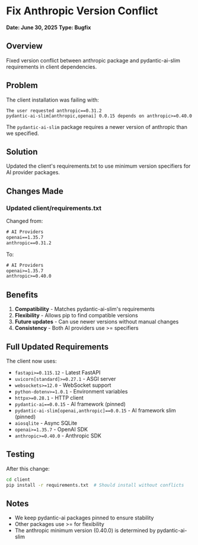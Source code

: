 # Fix Anthropic Version Conflict
**Date: June 30, 2025**
**Type: Bugfix**

## Overview
Fixed version conflict between anthropic package and pydantic-ai-slim requirements in client dependencies.

## Problem
The client installation was failing with:
```
The user requested anthropic==0.31.2
pydantic-ai-slim[anthropic,openai] 0.0.15 depends on anthropic>=0.40.0
```

The `pydantic-ai-slim` package requires a newer version of anthropic than we specified.

## Solution
Updated the client's requirements.txt to use minimum version specifiers for AI provider packages.

## Changes Made

### Updated client/requirements.txt

Changed from:
```txt
# AI Providers
openai==1.35.7
anthropic==0.31.2
```

To:
```txt
# AI Providers
openai>=1.35.7
anthropic>=0.40.0
```

## Benefits
1. **Compatibility** - Matches pydantic-ai-slim's requirements
2. **Flexibility** - Allows pip to find compatible versions
3. **Future updates** - Can use newer versions without manual changes
4. **Consistency** - Both AI providers use >= specifiers

## Full Updated Requirements

The client now uses:
- `fastapi>=0.115.12` - Latest FastAPI
- `uvicorn[standard]>=0.27.1` - ASGI server
- `websockets>=12.0` - WebSocket support
- `python-dotenv>=1.0.1` - Environment variables
- `httpx>=0.28.1` - HTTP client
- `pydantic-ai==0.0.15` - AI framework (pinned)
- `pydantic-ai-slim[openai,anthropic]==0.0.15` - AI framework slim (pinned)
- `aiosqlite` - Async SQLite
- `openai>=1.35.7` - OpenAI SDK
- `anthropic>=0.40.0` - Anthropic SDK

## Testing
After this change:
```bash
cd client
pip install -r requirements.txt  # Should install without conflicts
```

## Notes
- We keep pydantic-ai packages pinned to ensure stability
- Other packages use >= for flexibility
- The anthropic minimum version (0.40.0) is determined by pydantic-ai-slim